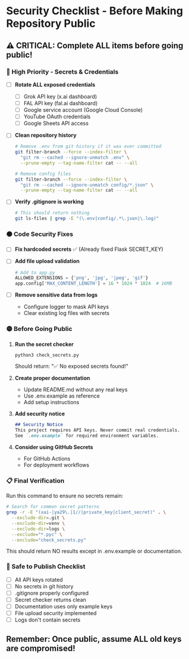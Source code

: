 # Security Checklist - Before Making Repository Public

## ⚠️ CRITICAL: Complete ALL items before going public!

### 🔴 High Priority - Secrets & Credentials

- [ ] **Rotate ALL exposed credentials**
  - [ ] Grok API key (x.ai dashboard)
  - [ ] FAL API key (fal.ai dashboard)
  - [ ] Google service account (Google Cloud Console)
  - [ ] YouTube OAuth credentials
  - [ ] Google Sheets API access

- [ ] **Clean repository history**
  ```bash
  # Remove .env from git history if it was ever committed
  git filter-branch --force --index-filter \
    "git rm --cached --ignore-unmatch .env" \
    --prune-empty --tag-name-filter cat -- --all
  
  # Remove config files
  git filter-branch --force --index-filter \
    "git rm --cached --ignore-unmatch config/*.json" \
    --prune-empty --tag-name-filter cat -- --all
  ```

- [ ] **Verify .gitignore is working**
  ```bash
  # This should return nothing
  git ls-files | grep -E "(\.env|config/.*\.json|\.log)"
  ```

### 🟠 Code Security Fixes

- [ ] **Fix hardcoded secrets** ✅ (Already fixed Flask SECRET_KEY)
- [ ] **Add file upload validation**
  ```python
  # Add to app.py
  ALLOWED_EXTENSIONS = {'png', 'jpg', 'jpeg', 'gif'}
  app.config['MAX_CONTENT_LENGTH'] = 16 * 1024 * 1024  # 16MB
  ```

- [ ] **Remove sensitive data from logs**
  - Configure logger to mask API keys
  - Clear existing log files with secrets

### 🟡 Before Going Public

1. **Run the secret checker**
   ```bash
   python3 check_secrets.py
   ```
   Should return: "✅ No exposed secrets found!"

2. **Create proper documentation**
   - Update README.md without any real keys
   - Use .env.example as reference
   - Add setup instructions

3. **Add security notice**
   ```markdown
   ## Security Notice
   This project requires API keys. Never commit real credentials.
   See `.env.example` for required environment variables.
   ```

4. **Consider using GitHub Secrets**
   - For GitHub Actions
   - For deployment workflows

### 📋 Final Verification

Run this command to ensure no secrets remain:
```bash
# Search for common secret patterns
grep -r -E "(xai-|ya29\.|1//|private_key|client_secret)" . \
  --exclude-dir=.git \
  --exclude-dir=venv \
  --exclude-dir=logs \
  --exclude="*.pyc" \
  --exclude="check_secrets.py"
```

This should return NO results except in .env.example or documentation.

### 🚀 Safe to Publish Checklist

- [ ] All API keys rotated
- [ ] No secrets in git history
- [ ] .gitignore properly configured
- [ ] Secret checker returns clean
- [ ] Documentation uses only example keys
- [ ] File upload security implemented
- [ ] Logs don't contain secrets

## Remember: Once public, assume ALL old keys are compromised!